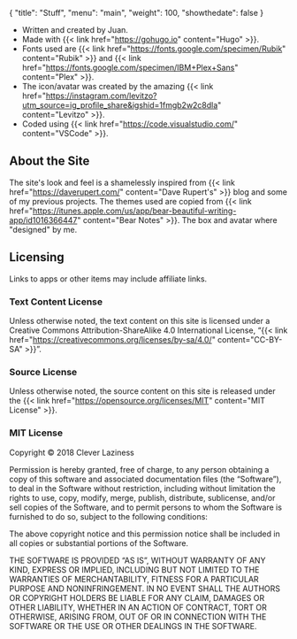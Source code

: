 {
  "title": "Stuff",
  "menu": "main",
  "weight": 100,
  "showthedate": false
}

* Written and created by Juan.
* Made with {{< link href="https://gohugo.io" content="Hugo" >}}.
* Fonts used are {{< link href="https://fonts.google.com/specimen/Rubik" content="Rubik" >}} and {{< link href="https://fonts.google.com/specimen/IBM+Plex+Sans" content="Plex" >}}.
* The icon/avatar was created by the amazing {{< link href="https://instagram.com/levitzo?utm_source=ig_profile_share&igshid=1fmgb2w2c8dla" content="Levitzo" >}}.
* Coded using {{< link href="https://code.visualstudio.com/" content="VSCode" >}}.

## About the Site
The site's look and feel is a shamelessly inspired from {{< link href="https://daverupert.com/" content="Dave Rupert's" >}} blog and some of my previous projects. The themes used are copied from {{< link href="https://itunes.apple.com/us/app/bear-beautiful-writing-app/id1016366447" content="Bear Notes" >}}. The box and avatar where "designed" by me.

## Licensing
Links to apps or other items may include affiliate links.

### Text Content License
Unless otherwise noted, the text content on this site is licensed under a Creative Commons Attribution-ShareAlike 4.0 International License, “{{< link href="https://creativecommons.org/licenses/by-sa/4.0/" content="CC-BY-SA" >}}”.

### Source License
Unless otherwise noted, the source content on this site is released under the {{< link href="https://opensource.org/licenses/MIT" content="MIT License" >}}.

### MIT License
Copyright © 2018 Clever Laziness

Permission is hereby granted, free of charge, to any person obtaining a copy of this software and associated documentation files (the “Software”), to deal in the Software without restriction, including without limitation the rights to use, copy, modify, merge, publish, distribute, sublicense, and/or sell copies of the Software, and to permit persons to whom the Software is furnished to do so, subject to the following conditions:

The above copyright notice and this permission notice shall be included in all copies or substantial portions of the Software.

THE SOFTWARE IS PROVIDED “AS IS”, WITHOUT WARRANTY OF ANY KIND, EXPRESS OR IMPLIED, INCLUDING BUT NOT LIMITED TO THE WARRANTIES OF MERCHANTABILITY, FITNESS FOR A PARTICULAR PURPOSE AND NONINFRINGEMENT. IN NO EVENT SHALL THE AUTHORS OR COPYRIGHT HOLDERS BE LIABLE FOR ANY CLAIM, DAMAGES OR OTHER LIABILITY, WHETHER IN AN ACTION OF CONTRACT, TORT OR OTHERWISE, ARISING FROM, OUT OF OR IN CONNECTION WITH THE SOFTWARE OR THE USE OR OTHER DEALINGS IN THE SOFTWARE.